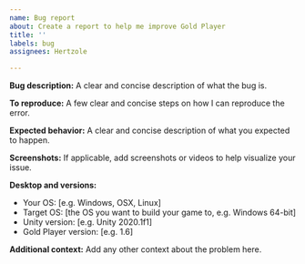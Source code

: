 ```yaml
---
name: Bug report
about: Create a report to help me improve Gold Player
title: ''
labels: bug
assignees: Hertzole

---
```


**Bug description:**
A clear and concise description of what the bug is.

**To reproduce:**
A few clear and concise steps on how I can reproduce the error.

**Expected behavior:**
A clear and concise description of what you expected to happen.

**Screenshots:**
If applicable, add screenshots or videos to help visualize your issue.

**Desktop and versions:**
 - Your OS: [e.g. Windows, OSX, Linux]
 - Target OS: [the OS you want to build your game to, e.g. Windows 64-bit]
 - Unity version: [e.g. Unity 2020.1f1]
 - Gold Player version: [e.g. 1.6]

**Additional context:**
Add any other context about the problem here.
